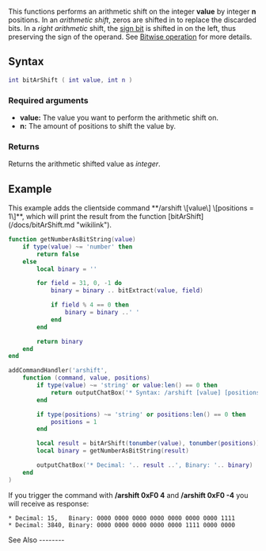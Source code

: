 This functions performs an arithmetic shift on the integer **value** by integer **n** positions. In an *arithmetic shift*, zeros are shifted in to replace the discarded bits. In a *right arithmetic* shift, the [sign bit](https://en.wikipedia.org/wiki/Sign_bit) is shifted in on the left, thus preserving the sign of the operand. See [Bitwise operation](https://en.wikipedia.org/wiki/Bitwise_operation#Arithmetic_shift) for more details.

Syntax
------

``` lua
int bitArShift ( int value, int n )
```

### Required arguments

-   **value:** The value you want to perform the arithmetic shift on.
-   **n:** The amount of positions to shift the value by.

### Returns

Returns the arithmetic shifted value as *integer*.

Example
-------

<section name="Client" class="client" show="true">
This example adds the clientside command **/arshift \[value\] \[positions = 1\]**, which will print the result from the function [bitArShift](/docs/bitArShift.md "wikilink").

``` lua
function getNumberAsBitString(value)
    if type(value) ~= 'number' then
        return false
    else
        local binary = ''

        for field = 31, 0, -1 do
            binary = binary .. bitExtract(value, field)

            if field % 4 == 0 then
                binary = binary ..' '
            end
        end

        return binary
    end
end

addCommandHandler('arshift',
    function (command, value, positions)
        if type(value) ~= 'string' or value:len() == 0 then
            return outputChatBox('* Syntax: /arshift [value] [positions = 1]')
        end

        if type(positions) ~= 'string' or positions:len() == 0 then
            positions = 1
        end

        local result = bitArShift(tonumber(value), tonumber(positions))
        local binary = getNumberAsBitString(result)

        outputChatBox('* Decimal: '.. result ..', Binary: '.. binary)
    end
)
```

If you trigger the command with **/arshift 0xF0 4** and **/arshift 0xF0 -4** you will receive as response:

    * Decimal: 15,   Binary: 0000 0000 0000 0000 0000 0000 0000 1111
    * Decimal: 3840, Binary: 0000 0000 0000 0000 0000 1111 0000 0000

</section>
See Also
--------
